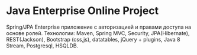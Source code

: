 Java Enterprise Online Project 
===============================
Spring/JPA Enterprise приложение c авторизацией и правами доступа на основе ролей.
Технологии: Maven, Spring MVC, Security, JPA(Hibernate), REST(Jackson), Bootstrap (css,js), datatables, jQuery + plugins, Java 8 Stream, Postgresql, HSQLDB.

